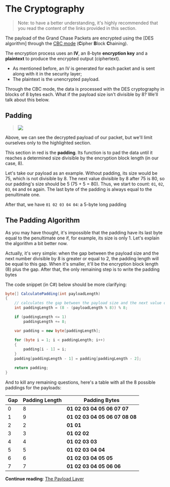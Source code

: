 # **The Cryptography**

> Note: to have a better understanding, it's highly recommended that you read the content of the links provided in this section.

The payload of the Grand Chase Packets are encrypted using the [DES algorithm] through the [CBC mode](https://en.wikipedia.org/wiki/Block_cipher_mode_of_operation#Cipher_Block_Chaining_(CBC)) (**C**ipher **B**lock **C**haining).

The encryption process uses an **IV**, an 8-byte **encryption key** and a **plaintext** to produce the encrypted output (ciphertext).
* As mentioned before, an IV is generated for each packet and is sent along with it in the security layer;
* The plaintext is the unencrypted payload.

Through the CBC mode, the data is processed with the DES cryptography in blocks of 8 bytes each. What if the payload size isn't divisible by 8? We'll talk about this below.

## Padding
> ![](https://i.imgur.com/85Nc0vm.png)

Above, we can see the decrypted payload of our packet, but we'll limit ourselves only to the highlighted section.

This section in red is the **padding**. Its function is to pad the data until it reaches a determined size divisible by the encryption block length (in our case, 8).

Let's take our payload as an example. Without padding, its size would be 75, which is not divisible by 8. The next value divisible by 8 after 75 is 80, so our padding's size should be 5 (75 + 5 = 80). Thus, we start to count: `01`, `02`, `03`, `04` and `04` again. The last byte of the padding is always equal to the penultimate one.

After that, we have `01 02 03 04 04`: a 5-byte long padding

## The Padding Algorithm

As you may have thought, it's impossible that the padding have its last byte equal to the penultimate one if, for example, its size is only 1. Let's explain the algorithm a bit better now.

Actually, it's very simple: when the gap between the payload size and the next number divisible by 8 is greater or equal to 2, the padding length will be equal to this gap. When it's smaller, it'll be the encryption block length (8) plus the gap. After that, the only remaining step is to write the padding bytes

The code snippet (in C#) below should be more clarifying:
```cs
byte[] CalculatePadding(int payloadLength) 
{
    // calculates the gap between the payload size and the next value divisible by 8
    int paddingLength = (8 - (payloadLength % 8)) % 8;

    if (paddingLength <= 1)
        paddingLength += 8;

    var padding = new byte[paddingLength];

    for (byte i = 1; i < paddingLength; i++)
    {
        padding[i - 1] = i;
    }
    padding[paddingLength - 1] = padding[paddingLength - 2];

    return padding;
}
```

And to kill any remaining questions, here's a table with all the 8 possible paddings for the payloads:

| Gap                | Padding Length     | Padding Bytes                      |
| ------------------ | ------------------ | -----------------------------------|
| 0                  | 8                  | **01 02 03 04 05 06 07 07**        |
| 1                  | 9                  | **01 02 03 04 05 06 07 08 08**     |
| 2                  | 2                  | **01 01**                          |
| 3                  | 3                  | **01 02 02**                       |
| 4                  | 4                  | **01 02 03 03**                    |
| 5                  | 5                  | **01 02 03 04 04**                 |
| 6                  | 6                  | **01 02 03 04 05 05**              |
| 7                  | 7                  | **01 02 03 04 05 06 06**           |

**Continue reading**: [The Payload Layer](./The%20Payload%20Layer.md#the-payload-layer)
